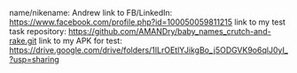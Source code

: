 name/nikename: Andrew
link to FB/LinkedIn: https://www.facebook.com/profile.php?id=100050059811215
link to my test task repository: https://github.com/AMANDry/baby_names_crutch-and-rake.git
link to my APK for test: https://drive.google.com/drive/folders/1ILrOEtlYJikgBo_j5ODGVK9o6qlJ0yI_?usp=sharing